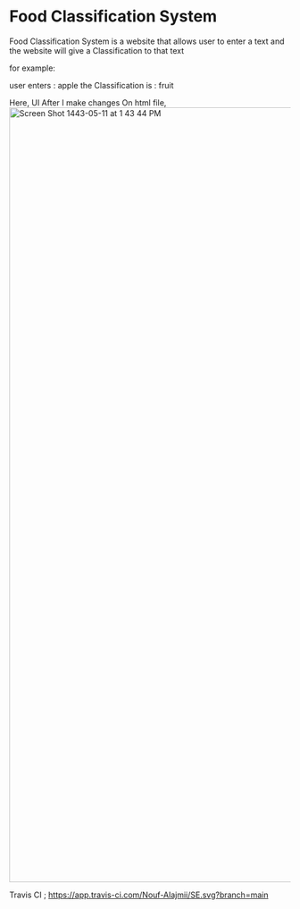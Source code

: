 # Food Classification System
Food Classification System is a website that allows user to enter a text and the website will give a  Classification to that text

for example:

user enters : apple
the Classification is  : fruit


Here, UI After I make changes On html file,
<img width="1387" alt="Screen Shot 1443-05-11 at 1 43 44 PM" src="https://user-images.githubusercontent.com/92683935/146172123-363d7f22-d203-4e96-9dce-07de3f603526.png">


Travis CI ;
https://app.travis-ci.com/Nouf-Alajmii/SE.svg?branch=main

